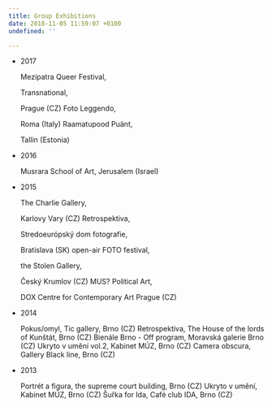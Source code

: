 ```yaml
---
title: Group Exhibitions
date: 2018-11-05 11:59:07 +0100
undefined: ''

---
```

* 2017

  Mezipatra Queer Festival,

  Transnational,

  Prague (CZ) Foto Leggendo,

  Roma (Italy) Raamatupood Puänt,

  Tallin (Estonia)
* 2016

  Musrara School of Art, Jerusalem (Israel)
* 2015

  The Charlie Gallery,

  Karlovy Vary (CZ) Retrospektiva,

  Stredoeurópský dom fotografie,

  Bratislava (SK) open-air FOTO festival,

  the Stolen Gallery,

  Český Krumlov (CZ) MUS? Political Art,

  DOX Centre for Contemporary Art Prague (CZ)
* 2014

  Pokus/omyl, Tic gallery, Brno (CZ) Retrospektiva, The House of the lords of Kunštát, Brno (CZ) Bienále Brno - Off program, Moravská galerie Brno (CZ) Ukryto v umění vol.2, Kabinet MÚZ, Brno (CZ) Camera obscura, Gallery Black line, Brno (CZ)
* 2013

  Portrét a figura, the supreme court building, Brno (CZ) Ukryto v umění, Kabinet MÚZ, Brno (CZ) Šuřka for Ida, Café club IDA, Brno (CZ)